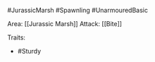 #JurassicMarsh #Spawnling #UnarmouredBasic 

Area: [[Jurassic Marsh]]
Attack: [[Bite]]

Traits:
- #Sturdy